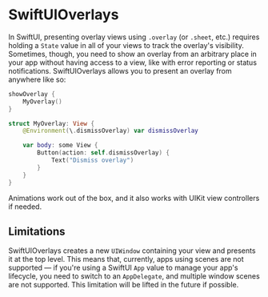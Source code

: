 # SwiftUIOverlays

In SwiftUI, presenting overlay views using `.overlay` (or `.sheet`, etc.) requires holding a `State` value in all of your views to track the overlay's visibility. Sometimes, though, you need to show an overlay from an arbitrary place in your app without having access to a view, like with error reporting or status notifications. SwiftUIOverlays allows you to present an overlay from anywhere like so:

```swift
showOverlay {
    MyOverlay()
}

struct MyOverlay: View {
    @Environment(\.dismissOverlay) var dismissOverlay

    var body: some View {
        Button(action: self.dismissOverlay) {
            Text("Dismiss overlay")
        }
    }
}
```

Animations work out of the box, and it also works with UIKit view controllers if needed.

## Limitations

SwiftUIOverlays creates a new `UIWindow` containing your view and presents it at the top level. This means that, currently, apps using scenes are not supported — if you're using a SwiftUI `App` value to manage your app's lifecycle, you need to switch to an `AppDelegate`, and multiple window scenes are not supported. This limitation will be lifted in the future if possible.
